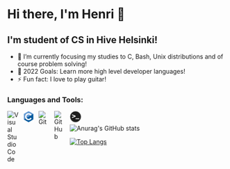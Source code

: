 
<!--
**HenronenGIT/HenronenGIT** is a ✨ _special_ ✨ repository because its `README.md` (this file) appears on your GitHub profile.

Here are some ideas to get you started:

- 🔭 I’m currently working on ...
- 🌱 I’m currently learning ...
- 👯 I’m looking to collaborate on ...
- 🤔 I’m looking for help with ...
- 💬 Ask me about ...
- 📫 How to reach me: ...
- 😄 Pronouns: ...
- ⚡ Fun fact: ...
-->
# Hi there, I'm Henri 👋 

## I'm student of CS in Hive Helsinki!

- 🌱 I’m currently focusing my studies to C, Bash, Unix distributions and of course problem solving!
- 🥅 2022 Goals: Learn more high level developer languages!
- ⚡ Fun fact: I love to play guitar!

### Languages and Tools:

<img align="left" alt="Visual Studio Code" width="26px" src="https://cdn.jsdelivr.net/gh/devicons/devicon/icons/vscode/vscode-original.svg" style="padding-right:10px;">

<img align="left" alt="C language" width="26px" src="https://raw.githubusercontent.com/devicons/devicon/master/icons/c/c-original.svg" style="padding-right:10px;">

<img align="left" alt="Git" width="26px" src="https://cdn.jsdelivr.net/gh/devicons/devicon/icons/git/git-original.svg" style="padding-right:10px;">

<img align="left" alt="GitHub" width="26px" src="https://user-images.githubusercontent.com/3369400/139447912-e0f43f33-6d9f-45f8-be46-2df5bbc91289.png" style="padding-right:10px;">
<img align="left" alt="Terminal" width="26px"src="https://raw.githubusercontent.com/github/explore/80688e429a7d4ef2fca1e82350fe8e3517d3494d/topics/terminal/terminal.png" style="padding-right:10px;">

</br>

![Anurag's GitHub stats](https://github-readme-stats.vercel.app/api?username=HenronenGIT&show_icons=true&theme=tokyonight)

[![Top Langs](https://github-readme-stats.vercel.app/api/top-langs/?username=HenronenGIT&layout=compact)](https://github.com/anuraghazra/github-readme-stats)

